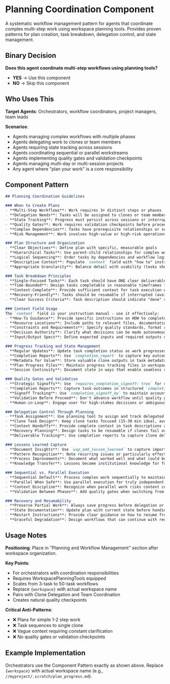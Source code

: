# Planning Coordination Component

A systematic workflow management pattern for agents that coordinate complex multi-step work using workspace planning tools. Provides proven patterns for plan creation, task breakdown, delegation control, and state management.

## Binary Decision

**Does this agent coordinate multi-step workflows using planning tools?**

- **YES** → Use this component
- **NO** → Skip this component

## Who Uses This

**Target Agents**: Orchestrators, workflow coordinators, project managers, team leads

**Scenarios**:
- Agents managing complex workflows with multiple phases
- Agents delegating work to clones or team members
- Agents requiring state tracking across sessions
- Agents coordinating sequential or parallel workstreams
- Agents implementing quality gates and validation checkpoints
- Agents managing multi-day or multi-session projects
- Any agent where "plan your work" is a core responsibility

## Component Pattern

```markdown
## Planning Coordination Guidelines

### When to Create Plans
- **Multi-Step Workflows**: Work requires 3+ distinct steps or phases
- **Delegation Needs**: Tasks will be assigned to clones or team members
- **State Tracking**: Progress must persist across sessions or interruptions
- **Quality Gates**: Work requires validation checkpoints before proceeding
- **Complex Dependencies**: Tasks have prerequisite relationships or sequencing
- **Risk Management**: Work involves high-value or high-risk operations requiring oversight

### Plan Structure and Organization
- **Clear Objectives**: Define plan with specific, measurable goals
- **Hierarchical Tasks**: Use parent-child relationships for complex work breakdown
- **Logical Sequencing**: Order tasks by dependencies and workflow logic (use `sequence` field)
- **Descriptive Context**: Populate `context` field with "how to" instructions, not just "what"
- **Appropriate Granularity**: Balance detail with usability (tasks should be actionable, not overwhelming)

### Task Breakdown Principles
- **Single-Focused Tasks**: Each task should have ONE clear deliverable or outcome
- **Time-Bounded**: Design tasks completable in reasonable timeframes (avoid open-ended tasks)
- **Context-Complete**: Provide sufficient context for task execution without constant reference back
- **Recovery-Friendly**: Tasks should be resumable if interrupted (avoid brittle dependencies)
- **Clear Success Criteria**: Task description should indicate "done" state

### Context Field Usage
The `context` field is your instruction manual - use it effectively:
- **How-To Guidance**: Provide specific instructions on HOW to complete the task
- **Resource Locations**: Include paths to relevant files, documentation, or examples
- **Constraints and Requirements**: Specify quality standards, format requirements, or limitations
- **Decision Authority**: Clarify what decisions can be made autonomously vs. need escalation
- **Input/Output Specs**: Define expected inputs and required outputs clearly

### Progress Tracking and State Management
- **Regular Updates**: Update task completion status as work progresses
- **Completion Reports**: Use `completion_report` to capture key outcomes and learnings
- **Metadata for Value**: Store valuable clone outputs in task metadata, not generic status updates
- **Plan Progress Files**: Maintain progress tracking files in workspace scratchpad (e.g., `{workspace}/.scratch/plan_progress.md`)
- **Session Continuity**: Document state in ways that enable seamless resumption after interruptions

### Quality Gates and Validation
- **Strategic Signoffs**: Use `requires_completion_signoff: true` for critical validation points
- **Completion Reports**: Capture task outcomes in structured `completion_report` field
- **Signoff Tracking**: Use `completion_signoff_by` to maintain accountability
- **Validation Before Proceed**: Don't advance workflow until quality gates are passed
- **Human-in-Loop**: Engage user for high-stakes decisions or ambiguous situations

### Delegation Control Through Planning
- **Task Assignment**: Use planning tool to assign and track delegated work
- **Clone Task Design**: Keep clone tasks focused (15-30 min ideal, avoid sequences)
- **Context Handoffs**: Provide complete context in task descriptions and context fields
- **Recovery Planning**: Design tasks to be resumable if clones fail or context burns out
- **Deliverable Tracking**: Use completion reports to capture clone deliverables

### Lessons Learned Capture
- **Document Insights**: Use `wsp_add_lesson_learned` to capture important discoveries
- **Pattern Recognition**: Note recurring issues or particularly effective approaches
- **Process Improvements**: Document what worked well and what could be better
- **Knowledge Transfer**: Lessons become institutional knowledge for future work

### Sequential vs. Parallel Execution
- **Sequential Default**: Process complex work sequentially to maintain context control
- **Parallel When Safe**: Use parallel execution for truly independent workstreams
- **Context Discipline**: Recognize when parallel work risks context conflicts
- **Validation Between Phases**: Add quality gates when switching from parallel to sequential

### Recovery and Resumability
- **Preserve Partial Work**: Always save progress before delegation or interruption
- **State Documentation**: Update plan with current state before handing off
- **Restart Instructions**: Provide clear guidance on how to resume from interruption
- **Graceful Degradation**: Design workflows that can continue with reduced scope if needed
```

## Usage Notes

**Positioning**: Place in "Planning and Workflow Management" section after workspace organization.

**Key Points**:
- For orchestrators with coordination responsibilities
- Requires WorkspacePlanningTools equipped
- Scales from 3-task to 50-task workflows
- Replace `{workspace}` with actual workspace name
- Pairs with Clone Delegation and Team Coordination
- Creates natural quality checkpoints

**Critical Anti-Patterns**:
- ❌ Plans for simple 1-2 step work
- ❌ Task sequences to single clone
- ❌ Vague context requiring constant clarification
- ❌ No quality gates or validation checkpoints

## Example Implementation

Orchestrators use the Component Pattern exactly as shown above. Replace `{workspace}` with actual workspace name (e.g., `//myproject/.scratch/plan_progress.md`).


